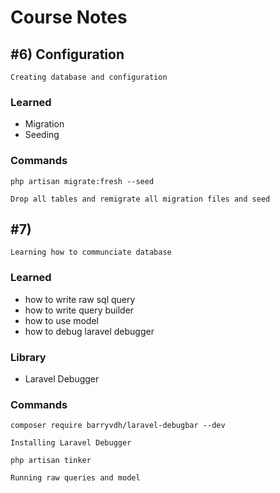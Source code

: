 # Course Notes
## #6) Configuration
    Creating database and configuration
### Learned
* Migration
* Seeding
### Commands
```
php artisan migrate:fresh --seed
```
    Drop all tables and remigrate all migration files and seed

## #7) 
    Learning how to communciate database
### Learned
* how to write raw sql query
* how to write query builder
* how to use model
* how to debug laravel debugger
### Library
* Laravel Debugger
### Commands
```
composer require barryvdh/laravel-debugbar --dev
```
    Installing Laravel Debugger
```
php artisan tinker
```
    Running raw queries and model